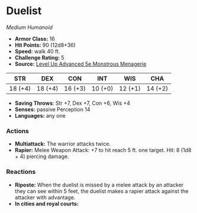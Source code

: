 # Duelist

*Medium* *Humanoid*

- **Armor Class:** 16
- **Hit Points:** 90 (12d8+36)
- **Speed:** walk 40 ft.
- **Challenge Rating:** 5
- **Source:** [Level Up Advanced 5e Monstrous Menagerie](https://www.levelup5e.com)

| STR | DEX | CON | INT | WIS | CHA |
| --- | --- | --- | --- | --- | --- |
| 18 (+4) | 18 (+4) | 16 (+3) | 10 (+0) | 12 (+1) | 14 (+2) |

- **Saving Throws**: Str +7, Dex +7, Con +6, Wis +4
- **Senses:** passive Perception 14
- **Languages:** any one
### Actions
- **Multiattack:** The warrior attacks twice.
- **Rapier:** Melee Weapon Attack: +7 to hit  reach 5 ft.  one target. Hit: 8 (1d8 + 4) piercing damage.
### Reactions
- **Riposte:** When the duelist is missed by a melee attack by an attacker they can see within 5 feet, the duelist makes a rapier attack against the attacker with advantage.
- **In cities and royal courts:** 
